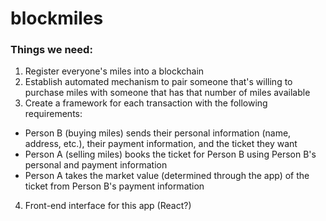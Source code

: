 # blockmiles

### Things we need:
1. Register everyone's <insert airline here> miles into a blockchain
2. Establish automated mechanism to pair someone that's willing to purchase miles with someone that has that number of miles available
3. Create a framework for each transaction with the following requirements:
- Person B (buying miles) sends their personal information (name, address, etc.), their payment information, and the ticket they want
- Person A (selling miles) books the ticket for Person B using Person B's personal and payment information
- Person A takes the market value (determined through the app) of the ticket from Person B's payment information
4. Front-end interface for this app (React?)

